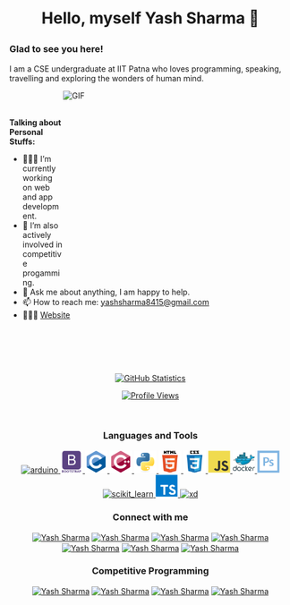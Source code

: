 # <p align='center'> Hello, myself Yash Sharma 👋</p>

### Glad to see you here!

I am a CSE undergraduate at IIT Patna who loves programming, speaking, travelling and exploring the wonders of human mind.

<img align="right" alt="GIF" src="https://github.com/Gapur/Gapur/blob/master/coding.gif?raw=true" width="408" height="318" />

<br>
<br>
  
**Talking about Personal Stuffs:**

- 👨🏻‍💻 I’m currently working on web and app development.
- 🚀 I’m also actively involved in competitive progamming.
- 💬 Ask me about anything, I am happy to help.
- 📫 How to reach me: yashsharma8415@gmail.com
- 👨🏻‍💻 [Website](https://bit.ly/yash-sharma-portfolio)
<!-- - 📝 [Resume](http://bit.ly/Yash_Sharma_Resume) -->

<br>
<br>
<br>
<br>

<a href='https://github.com/yashsharma8415'>
  <p align='center'>
    <img alt="GitHub Statistics" src="https://github-readme-stats.vercel.app/api?username=yashsharma8415&show_icons=true&title_color=fff&icon_color=79ff97&text_color=9f9f9f&bg_color=151515&include_all_commits=true&count_private=true" style="max-width:100%;">
  </p>
</a>


<a href='https://github.com/yashsharma8415'>
  <p align='center'>
    <img alt="Profile Views" src="https://komarev.com/ghpvc/?username=yashsharma8415&style=flat-square&color=brightgreen" style="max-width:100%;">
  </p>
</a>

<br>

</p>

<h3 align="center">Languages and Tools</h3>
<p align="center"> 
<a href="https://www.arduino.cc/" target="_blank"> <img src="https://cdn.worldvectorlogo.com/logos/arduino-1.svg" alt="arduino" width="40" height="40"/> </a> 
<a href="https://getbootstrap.com" target="_blank"> <img src="https://raw.githubusercontent.com/devicons/devicon/master/icons/bootstrap/bootstrap-plain-wordmark.svg" alt="bootstrap" width="40" height="40"/> </a> 
<a href="https://www.cprogramming.com/" target="_blank"> <img src="https://raw.githubusercontent.com/devicons/devicon/master/icons/c/c-original.svg" alt="c" width="40" height="40"/> </a> 
<a href="https://www.w3schools.com/cpp/" target="_blank"> <img src="https://raw.githubusercontent.com/devicons/devicon/master/icons/cplusplus/cplusplus-original.svg" alt="cplusplus" width="40" height="40"/> </a> 
<a href="https://www.python.org" target="_blank"> <img src="https://raw.githubusercontent.com/devicons/devicon/master/icons/python/python-original.svg" alt="python" width="40" height="40"/> </a>
<a href="https://www.w3.org/html/" target="_blank"> <img src="https://raw.githubusercontent.com/devicons/devicon/master/icons/html5/html5-original-wordmark.svg" alt="html5" width="40" height="40"/> </a>
<a href="https://www.w3schools.com/css/" target="_blank"> <img src="https://raw.githubusercontent.com/devicons/devicon/master/icons/css3/css3-original-wordmark.svg" alt="css3" width="40" height="40"/> </a> 
<a href="https://developer.mozilla.org/en-US/docs/Web/JavaScript" target="_blank"> <img src="https://raw.githubusercontent.com/devicons/devicon/master/icons/javascript/javascript-original.svg" alt="javascript" width="40" height="40"/> </a>
<a href="https://www.docker.com/" target="_blank"> <img src="https://raw.githubusercontent.com/devicons/devicon/master/icons/docker/docker-original-wordmark.svg" alt="docker" width="40" height="40"/> </a>  
<a href="https://www.photoshop.com/en" target="_blank"> <img src="https://raw.githubusercontent.com/devicons/devicon/master/icons/photoshop/photoshop-line.svg" alt="photoshop" width="40" height="40"/> </a>   
<a href="https://scikit-learn.org/" target="_blank"> <img src="https://upload.wikimedia.org/wikipedia/commons/0/05/Scikit_learn_logo_small.svg" alt="scikit_learn" width="40" height="40"/> </a> 
<a href="https://www.typescriptlang.org/" target="_blank"> <img src="https://raw.githubusercontent.com/devicons/devicon/master/icons/typescript/typescript-original.svg" alt="typescript" width="40" height="40"/> </a> 
<a href="https://www.adobe.com/products/xd.html" target="_blank"> <img src="https://cdn.worldvectorlogo.com/logos/adobe-xd.svg" alt="xd" width="40" height="40"/> </a> 

</p>

<h3 align="center">Connect with me</h3>
<p align="center">
<a href="https://twitter.com/yashsharma8415" target="blank"><img align="center" src="https://cdn.jsdelivr.net/npm/simple-icons@3.0.1/icons/twitter.svg" alt="Yash Sharma" height="30" width="40" /></a>
<a href="https://www.linkedin.com/in/yashsharma8415/" target="blank"><img align="center" src="https://cdn.jsdelivr.net/npm/simple-icons@3.0.1/icons/linkedin.svg" alt="Yash Sharma" height="30" width="40" /></a>
<a href="https://www.facebook.com/yashsharma8415/" target="blank"><img align="center" src="https://cdn.jsdelivr.net/npm/simple-icons@3.0.1/icons/facebook.svg" alt="Yash Sharma" height="30" width="40" /></a>
<a href="https://www.instagram.com/yoshogulla/" target="blank"><img align="center" src="https://cdn.jsdelivr.net/npm/simple-icons@3.0.1/icons/instagram.svg" alt="Yash Sharma" height="30" width="40" /></a>
<a href="https://medium.com/@yashsharma8415" target="blank"><img align="center" src="https://cdn.jsdelivr.net/npm/simple-icons@3.0.1/icons/medium.svg" alt="Yash Sharma" height="30" width="40" /></a>
<a href="https://www.hackerrank.com/mr__yasharma" target="blank"><img align="center" src="https://cdn.jsdelivr.net/npm/simple-icons@3.0.1/icons/hackerrank.svg" alt="Yash Sharma" height="30" width="40" /></a>
<a href="https://www.hackerearth.com/@Messier22" target="blank"><img align="center" src="https://cdn.jsdelivr.net/npm/simple-icons@3.0.1/icons/hackerearth.svg" alt="Yash Sharma" height="30" width="40" /></a>
</p>

<h3 align="center">Competitive Programming</h3>
<p align="center">
<a href="https://codeforces.com/profile/Protostar" target="blank"><img align="center" src="https://cp-logo.vercel.app/codeforces/Protostar?logo=true" alt="Yash Sharma" /></a>
<a href="https://www.codechef.com/users/yashsharma115" target="blank"><img align="center" src="https://cp-logo.vercel.app/codechef/yashsharma115?logo=true" alt="Yash Sharma" /></a>
<a href="https://leetcode.com/Messier22/" target="blank"><img align="center" src="https://cp-logo.vercel.app/leetcode/Messier22?logo=true" alt="Yash Sharma" /></a>
<a href="https://atcoder.jp/users/Protostar" target="blank"><img align="center" src="https://cp-logo.vercel.app/atcoder/Protostar?logo=true" alt="Yash Sharma" /></a>
</p>
